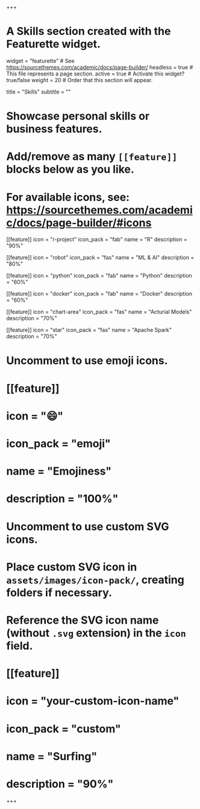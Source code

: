 +++
# A Skills section created with the Featurette widget.
widget = "featurette"  # See https://sourcethemes.com/academic/docs/page-builder/
headless = true  # This file represents a page section.
active = true  # Activate this widget? true/false
weight = 20  # Order that this section will appear.

title = "Skills"
subtitle = ""

# Showcase personal skills or business features.
# 
# Add/remove as many `[[feature]]` blocks below as you like.
# 
# For available icons, see: https://sourcethemes.com/academic/docs/page-builder/#icons

[[feature]]
  icon = "r-project"
  icon_pack = "fab"
  name = "R"
  description = "90%"
  
[[feature]]
  icon = "robot"
  icon_pack = "fas"
  name = "ML & AI"
  description = "80%"  
  
[[feature]]
  icon = "python"
  icon_pack = "fab"
  name = "Python"
  description = "60%"

[[feature]]
  icon = "docker"
  icon_pack = "fab"
  name = "Docker"
  description = "60%"
  
[[feature]]
  icon = "chart-area"
  icon_pack = "fas"
  name = "Acturial Models"
  description = "70%"  

[[feature]]
  icon = "star"
  icon_pack = "fas"
  name = "Apache Spark"
  description = "70%"  

# Uncomment to use emoji icons.
# [[feature]]
#  icon = ":smile:"
#  icon_pack = "emoji"
#  name = "Emojiness"
#  description = "100%"  

# Uncomment to use custom SVG icons.
# Place custom SVG icon in `assets/images/icon-pack/`, creating folders if necessary.
# Reference the SVG icon name (without `.svg` extension) in the `icon` field.
# [[feature]]
#  icon = "your-custom-icon-name"
#  icon_pack = "custom"
#  name = "Surfing"
#  description = "90%"

+++

